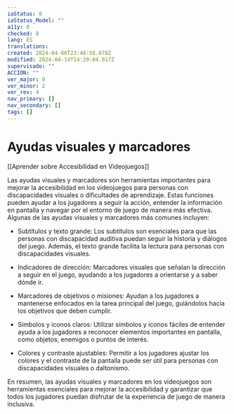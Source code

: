 ```yaml
---
iaStatus: 0
iaStatus_Model: ""
a11y: 0
checked: 0
lang: ES
translations: 
created: 2024-04-06T23:48:58.678Z
modified: 2024-04-14T14:29:04.017Z
supervisado: ""
ACCION: ""
ver_major: 0
ver_minor: 2
ver_rev: 4
nav_primary: []
nav_secondary: []
tags: []
---
```

# Ayudas visuales y marcadores

[[Aprender sobre Accesibilidad en Videojuegos]]

Las ayudas visuales y marcadores son herramientas importantes para mejorar la accesibilidad en los videojuegos para personas con discapacidades visuales o dificultades de aprendizaje. Estas funciones pueden ayudar a los jugadores a seguir la acción, entender la información en pantalla y navegar por el entorno de juego de manera más efectiva. Algunas de las ayudas visuales y marcadores más comunes incluyen:

- Subtítulos y texto grande: Los subtítulos son esenciales para que las personas con discapacidad auditiva puedan seguir la historia y diálogos del juego. Además, el texto grande facilita la lectura para personas con discapacidades visuales.

- Indicadores de dirección: Marcadores visuales que señalan la dirección a seguir en el juego, ayudando a los jugadores a orientarse y a saber dónde ir.

- Marcadores de objetivos o misiones: Ayudan a los jugadores a mantenerse enfocados en la tarea principal del juego, guiándolos hacia los objetivos que deben cumplir.

- Símbolos y iconos claros: Utilizar símbolos y iconos fáciles de entender ayuda a los jugadores a reconocer elementos importantes en pantalla, como objetos, enemigos o puntos de interés.

- Colores y contraste ajustables: Permitir a los jugadores ajustar los colores y el contraste de la pantalla puede ser útil para personas con discapacidades visuales o daltonismo.

En resumen, las ayudas visuales y marcadores en los videojuegos son herramientas esenciales para mejorar la accesibilidad y garantizar que todos los jugadores puedan disfrutar de la experiencia de juego de manera inclusiva.
